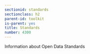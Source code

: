 ```yaml
---
sectionid: standards
sectionclass: h2
parent-id: toolkit
is-parent: yes
title: Standards
number: 4300
---
```


Information about Open Data Standards
